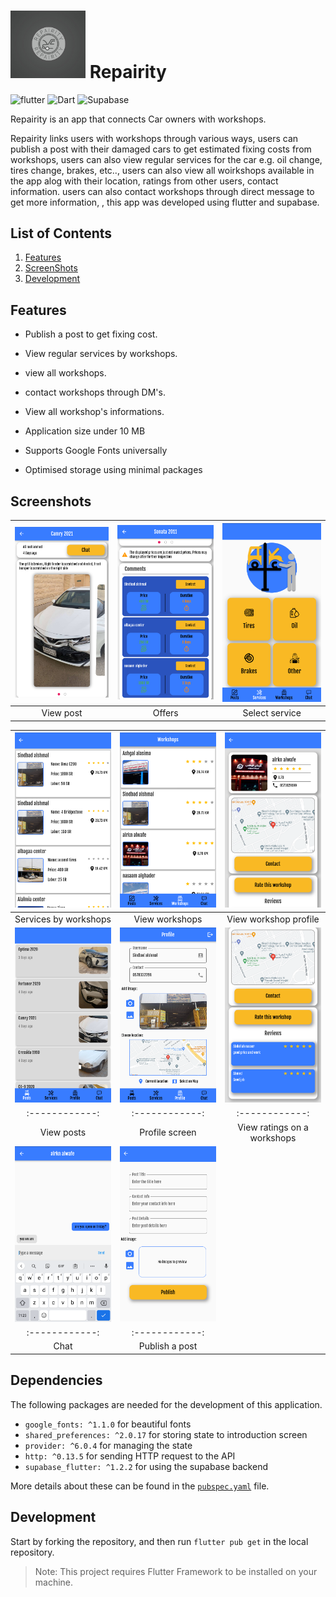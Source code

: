 # <img src="https://github.com/fares-q44/repairity/blob/main/assets/images/appLogo.jpg" alt="icon" width=120>  Repairity



![flutter](https://img.shields.io/badge/Flutter-Framework-green?logo=flutter)    ![Dart](https://img.shields.io/badge/Dart-Language-blue?logo=dart)  ![Supabase](https://img.shields.io/badge/Supabase-Databse-green?logo=supabase) 


Repairity is an app that connects Car owners with workshops.


Repairity links users with workshops through various ways, users can publish a post with their damaged cars to get estimated fixing costs from workshops, users can also view regular services for the car e.g. oil change, tires change, brakes, etc.., users can also view all woirkshops available in the app alog with their location, ratings from other users, contact information. users can also contact workshops through direct message to get more information, , this app was developed using flutter and supabase.

## List of Contents

1. [Features](#features)
2. [ScreenShots](#screenshots)
5. [Development](#development)


## Features

- Publish a post to get fixing cost.

- View regular services by workshops.

- view all workshops.

- contact workshops through DM's.

- View all workshop's informations.
- Application size under 10 MB
- Supports Google Fonts universally
- Optimised storage using minimal packages

## Screenshots
| <img src="https://github.com/fares-q44/repairity/blob/main/assets/screenshots/view%20post.png" width="250"> |<img src="https://github.com/fares-q44/repairity/blob/main/assets/screenshots/offers.png" width="250"> |  <img src="https://github.com/fares-q44/repairity/blob/main/assets/screenshots/select%20service.png" width="250"> |
|:------------:|:------------:| :------------:|
| View post | Offers | Select service

| <img src="https://github.com/fares-q44/repairity/blob/main/assets/screenshots/services%20providers.png" width="250"> |  <img src="https://github.com/fares-q44/repairity/blob/main/assets/screenshots/view%20workshops.png" width="250"> |<img src="https://github.com/fares-q44/repairity/blob/main/assets/screenshots/view%20workshop%20profile.png" width="250"> |  
|:------------:|:------------:| :------------:|
| Services by workshops | View workshops | View workshop profile 
| <img src="https://github.com/fares-q44/repairity/blob/main/assets/screenshots/view%20posts.png" width="250"> |  <img src="https://github.com/fares-q44/repairity/blob/main/assets/screenshots/view%20profile.png" width="250"> |<img src="https://github.com/fares-q44/repairity/blob/main/assets/screenshots/reviews.png" width="250"> |  
|:------------:|:------------:| :------------:|
| View posts | Profile screen | View ratings on a workshops 
| <img src="https://github.com/fares-q44/repairity/blob/main/assets/screenshots/chat.png" width="250"> |  <img src="https://github.com/fares-q44/repairity/blob/main/assets/screenshots/publish%20post.png" width="250">
|:------------:|:------------:
| Chat | Publish a post |  




  


## Dependencies

The following packages are needed for the development of this application.


- `google_fonts: ^1.1.0` for beautiful fonts
- `shared_preferences: ^2.0.17` for storing state to introduction screen
- `provider: ^6.0.4` for managing the state
- `http: ^0.13.5` for sending HTTP request to the API
- `supabase_flutter: ^1.2.2`  for using the supabase backend



More details about these can be found in the [`pubspec.yaml`](https://github.com/fares-q44/repairity/blob/main/pubspec.yaml) file.



## Development

Start by forking the repository, and then run `flutter pub get` in the local repository. 
>Note: This project requires Flutter Framework to be installed on your machine.
